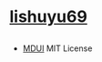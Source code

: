 # [lishuyu69](https://lishuyu69.github.io)

##

* [MDUI](https://github.com/zdhxiong/mdui) MIT License